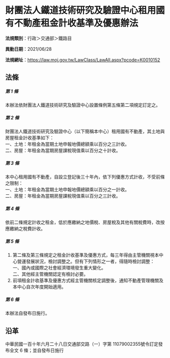 # 財團法人鐵道技術研究及驗證中心租用國有不動產租金計收基準及優惠辦法


**法規類別**：行政＞交通部＞鐵路目

**異動日期**：2021/06/28  

**法規網址**：https://law.moj.gov.tw/LawClass/LawAll.aspx?pcode=K0010152



## 法條
##### 第 1 條
本辦法依財團法人鐵道技術研究及驗證中心設置條例第五條第二項規定訂定之。

##### 第 2 條
財團法人鐵道技術研究及驗證中心（以下簡稱本中心）租用國有不動產，其土地與房屋租金計收基準如下：  
一、土地：年租金為當期土地申報地價總額乘以百分之三計收。  
二、房屋：年租金為當期房屋課稅現值乘以百分之十計收。

##### 第 3 條
本中心租用國有不動產，自設立登記後三十年內，依下列優惠方式計收，不受前條之限制：  
一、土地：年租金為當期土地申報地價總額乘以百分之一計收。  
二、房屋：年租金為當期房屋課稅現值乘以百分之三計收。

##### 第 4 條
依前二條規定計收之租金，低於應繳納之地價稅、房屋稅及其他有關稅費時，改按應繳納之稅費計收。

##### 第 5 條
1. 第二條及第三條規定之租金計收基準及優惠方式，每三年得由主管機關視本中心營運發展狀況，檢討調整之。但有下列情形之一者，得隨時檢討調整：  
一、國內或國際之社會經濟環境發生重大變化。  
二、其他經主管機關認定有檢討必要。
1. 前項租金計收基準及優惠方式經主管機關核定調整後，通知不動產管理機關及本中心自次年度開始適用。

##### 第 6 條
本辦法自發布日施行。

## 沿革
中華民國一百十年六月二十八日交通部交路（一）字第 11079002355號令訂定發布全文 6  條；並自發布日施行
